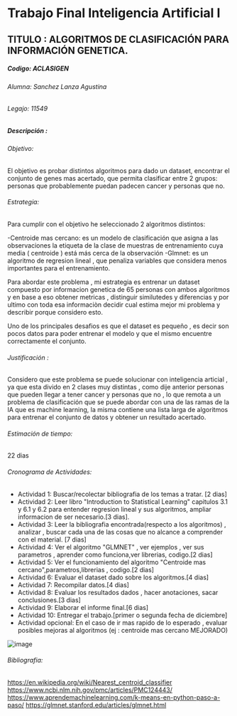 # Trabajo Final Inteligencia Artificial I 

## TITULO : ALGORITMOS DE CLASIFICACIÓN PARA INFORMACIÓN GENETICA.

##### Codigo: ACLASIGEN

###### Alumna: Sanchez Lanza Agustina
###### Legajo: 11549
##### Descripción :

###### Objetivo: 

El objetivo es probar distintos algoritmos para dado un dataset, encontrar el conjunto de genes mas acertado, que permita clasificar entre 2 grupos: personas que probablemente puedan padecen cancer y personas que no.

###### Estrategia: 

Para cumplir con el objetivo he seleccionado 2 algoritmos distintos:

-Centroide mas cercano: es un modelo de clasificación que asigna a las observaciones la etiqueta de la clase de muestras de entrenamiento cuya media ( centroide ) está más cerca de la observación
-Glmnet: es un algoritmo de regresion lineal , que penaliza variables que considera menos importantes para el entrenamiento.

Para abordar este problema , mi estrategia es entrenar un dataset compuesto por informacion genetica de 65 personas con ambos algoritmos y en base a eso obtener metricas , distinguir similutedes y diferencias y por ultimo con toda esa informaciòn decidir cual estima mejor mi problema y describir porque considero esto. 

Uno de los principales desafios es que el dataset es pequeño , es decir son pocos datos para poder entrenar el modelo y que el mismo encuentre correctamente el conjunto.

###### Justificación : 

Considero que este problema se puede solucionar con inteligencia articial , ya que esta divido en 2 clases muy distintas , como dije anterior personas que pueden llegar a tener cancer y personas que no , lo que remota a un problema de clasificación que se puede abordar con una de las ramas de la IA que es machine learning, la misma contiene una lista larga de algoritmos para entrenar el conjunto de datos y obtener un resultado acertado.

###### Estimación de tiempo:

22 dias 

###### Cronograma de Actividades:

- Actividad 1: Buscar/recolectar bibliografia de los temas a tratar. [2 dias]
- Actividad 2: Leer libro "Introduction to Statistical Learning" capitulos 3.1 y 6.1 y 6.2 para entender regresion lineal y sus algoritmos, ampliar informacion de ser necesario.[3 dias].
- Actividad 3: Leer la bibliografia encontrada(respecto a los algoritmos) , analizar , buscar cada una de las cosas que no alcance a comprender con el material. [7 dias]
- Actividad 4: Ver el algoritmo "GLMNET" , ver ejemplos , ver sus parametros , aprender como funciona,ver librerias, codigo.[2 dias]
- Actividad 5: Ver el funcionamiento del algoritmo "Centroide mas cercano",parametros,librerias , codigo.[2 dias]
- Actividad 6: Evaluar el dataset dado sobre los algoritmos.[4 dias]
- Actividad 7: Recompilar datos.[4 dias]
- Actividad 8: Evaluar los resultados dados , hacer anotaciones, sacar conclusiones.[3 dias]
- Actividad 9: Elaborar el informe final.[6 dias]
- Actividad 10: Entregar el trabajo.[primer o segunda fecha de diciembre]
- Actividad opcional: En el caso de ir mas rapido de lo esperado , evaluar posibles mejoras al algoritmos (ej : centroide mas cercano MEJORADO) 

![image](https://user-images.githubusercontent.com/82063987/139735305-fc26c3b9-7424-4575-8434-e951b6b82cc7.png)

###### Bibliografia:

https://en.wikipedia.org/wiki/Nearest_centroid_classifier
https://www.ncbi.nlm.nih.gov/pmc/articles/PMC124443/
https://www.aprendemachinelearning.com/k-means-en-python-paso-a-paso/
https://glmnet.stanford.edu/articles/glmnet.html

